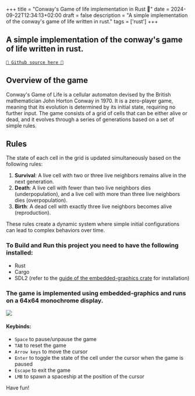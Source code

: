 +++
title = "Conway's Game of life implementation in Rust 🦀"
date = 2024-09-22T12:34:13+02:00
draft = false
description = "A simple implementation of the conway's game of life written in rust."
tags = ['rust']
+++


## A simple implementation of the conway's game of life written in rust.

[`🐙 Github source here 🐙`](https://github.com/RealColorDream/game-of-life)

## Overview of the game

Conway's Game of Life is a cellular automaton devised by the British mathematician John Horton Conway in 1970. It is a zero-player game, meaning that its evolution is determined by its initial state, requiring no further input. The game consists of a grid of cells that can be either alive or dead, and it evolves through a series of generations based on a set of simple rules.

## Rules

The state of each cell in the grid is updated simultaneously based on the following rules:

1. **Survival**: A live cell with two or three live neighbors remains alive in the next generation.
2. **Death**: A live cell with fewer than two live neighbors dies (underpopulation), and a live cell with more than three live neighbors dies (overpopulation).
3. **Birth**: A dead cell with exactly three live neighbors becomes alive (reproduction).

These rules create a dynamic system where simple initial configurations can lead to complex behaviors over time.



### To Build and Run this project you need to have the following installed:

- Rust
- Cargo
- SDL2 (refer to the [guide of the embedded-graphics crate](https://docs.rs/embedded-graphics-simulator/0.6.0/embedded_graphics_simulator/#setup) for installation)


### The game is implemented using embedded-graphics and runs on a 64x64 monochrome display.

![](/img/conways-Game-Of-Life.png)

#### Keybinds:
- `Space` to pause/unpause the game
- `TAB` to reset the game
- `Arrow keys` to move the cursor
- `Enter` to toggle the state of the cell under the cursor when the game is paused
- `Escape` to exit the game
- `LMB` to spawn a spaceship at the position of the cursor

Have fun!
